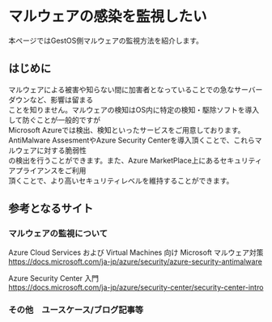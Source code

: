 # マルウェアの感染を監視したい

本ページではGestOS側マルウェアの監視方法を紹介します。  

## はじめに
マルウェアによる被害や知らない間に加害者となっていることでの急なサーバーダウンなど、影響は留まる  
ことを知りません。マルウェアの検知はOS内に特定の検知・駆除ソフトを導入して防ぐことが一般的ですが  
Microsoft Azureでは検出、検知といったサービスをご用意しております。  
AntiMalware AssesmentやAzure Security Centerを導入頂くことで、これらマルウェアに対する脆弱性  
の検出を行うことができます。また、Azure MarketPlace上にあるセキュリティアプライアンスをご利用  
頂くことで、より高いセキュリティレベルを維持することができます。  

## 参考となるサイト

### マルウェアの監視について
Azure Cloud Services および Virtual Machines 向け Microsoft マルウェア対策  
https://docs.microsoft.com/ja-jp/azure/security/azure-security-antimalware

Azure Security Center 入門  
https://docs.microsoft.com/ja-jp/azure/security-center/security-center-intro

### その他　ユースケース/ブログ記事等


